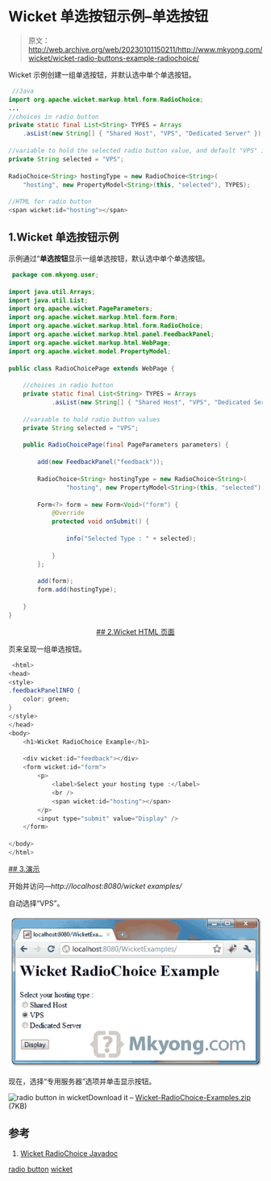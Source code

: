 # Wicket 单选按钮示例–单选按钮

> 原文：<http://web.archive.org/web/20230101150211/http://www.mkyong.com/wicket/wicket-radio-buttons-example-radiochoice/>

Wicket 示例创建一组单选按钮，并默认选中单个单选按钮。

```java
 //Java 
import org.apache.wicket.markup.html.form.RadioChoice;
...
//choices in radio button
private static final List<String> TYPES = Arrays
	.asList(new String[] { "Shared Host", "VPS", "Dedicated Server" });

//variable to hold the selected radio button value, and default "VPS" is selected
private String selected = "VPS";

RadioChoice<String> hostingType = new RadioChoice<String>(
	"hosting", new PropertyModel<String>(this, "selected"), TYPES);

//HTML for radio button
<span wicket:id="hosting"></span> 
```

## 1.Wicket 单选按钮示例

示例通过“**单选按钮**显示一组单选按钮，默认选中单个单选按钮。

```java
 package com.mkyong.user;

import java.util.Arrays;
import java.util.List;
import org.apache.wicket.PageParameters;
import org.apache.wicket.markup.html.form.Form;
import org.apache.wicket.markup.html.form.RadioChoice;
import org.apache.wicket.markup.html.panel.FeedbackPanel;
import org.apache.wicket.markup.html.WebPage;
import org.apache.wicket.model.PropertyModel;

public class RadioChoicePage extends WebPage {

	//choices in radio button
	private static final List<String> TYPES = Arrays
			.asList(new String[] { "Shared Host", "VPS", "Dedicated Server" });

	//variable to hold radio button values
	private String selected = "VPS";

	public RadioChoicePage(final PageParameters parameters) {

		add(new FeedbackPanel("feedback"));

		RadioChoice<String> hostingType = new RadioChoice<String>(
				"hosting", new PropertyModel<String>(this, "selected"), TYPES);

		Form<?> form = new Form<Void>("form") {
			@Override
			protected void onSubmit() {

				info("Selected Type : " + selected);

			}
		};

		add(form);
		form.add(hostingType);

	}
} 
```

 <ins class="adsbygoogle" style="display:block; text-align:center;" data-ad-format="fluid" data-ad-layout="in-article" data-ad-client="ca-pub-2836379775501347" data-ad-slot="6894224149">## 2.Wicket HTML 页面

页来呈现一组单选按钮。

```java
 <html>
<head>
<style>
.feedbackPanelINFO {
	color: green;
}
</style>
</head>
<body>
	<h1>Wicket RadioChoice Example</h1>

	<div wicket:id="feedback"></div>
	<form wicket:id="form">
		<p>
			<label>Select your hosting type :</label> 
			<br />
			<span wicket:id="hosting"></span>
		</p>
		<input type="submit" value="Display" />
	</form>

</body>
</html> 
```

 <ins class="adsbygoogle" style="display:block" data-ad-client="ca-pub-2836379775501347" data-ad-slot="8821506761" data-ad-format="auto" data-ad-region="mkyongregion">## 3.演示

开始并访问—*http://localhost:8080/wicket examples/*

自动选择“VPS”。

![radio button in wicket](img/52ffebb34d88ddc4e74ea47d6dd289be.png "wicket-radiochoice-example1")

现在，选择“专用服务器”选项并单击显示按钮。

![radio button in wicket](img/0fdbb571149852697c06f2900e8ea108.png "wicket-radiochoice-example2")Download it – [Wicket-RadioChoice-Examples.zip](http://web.archive.org/web/20190304031831/http://www.mkyong.com/wp-content/uploads/2011/05/Wicket-RadioChoice-Examples.zip) (7KB)

## 参考

1.  [Wicket RadioChoice Javadoc](http://web.archive.org/web/20190304031831/http://wicket.apache.org/apidocs/1.4/org/apache/wicket/markup/html/form/RadioChoice.html)

[radio button](http://web.archive.org/web/20190304031831/http://www.mkyong.com/tag/radio-button/) [wicket](http://web.archive.org/web/20190304031831/http://www.mkyong.com/tag/wicket/)








